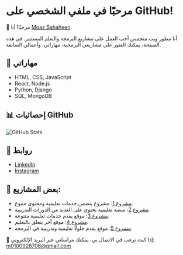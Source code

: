 # مرحبًا في ملفي الشخصي على GitHub!

👋 مرحبًا! أنا [Moaz Sahaheen](https://www.linkedin.com/in/moaz-sahaheen-455257341?utm_source=share&utm_campaign=share_via&utm_content=profile&utm_medium=android_app).

أنا مطور ويب متحمس أحب العمل على مشاريع البرمجة والتعلم المستمر. في هذه الصفحة، يمكنك العثور على مشاريعي البرمجية، مهاراتي، وأعمالي السابقة.

## 🚀 مهاراتي
- HTML, CSS, JavaScript
- React, Node.js
- Python, Django
- SQL, MongoDB

## 📊 إحصائيات GitHub
![GitHub Stats](https://github-readme-stats.vercel.app/api?username=your-username&show_icons=true&hide_title=true)

## 🔗 روابط
- [LinkedIn](https://www.linkedin.com/in/moaz-sahaheen-455257341?utm_source=share&utm_campaign=share_via&utm_content=profile&utm_medium=android_app)
- [Instagram](https://www.instagram.com/mo3az_officia/profilecard/?igsh=MXRiaTg2d201OHlseg==)

## 📝 بعض المشاريع:
- [مشروع 1](https://www.almnecours.store/PMServices.html): مشروع يتضمن خدمات تعليمية ومحتوى متنوع.
- [مشروع 2](https://bra3em.online/): منصة تعليمية تحتوي على العديد من الدورات التدريبية.
- [مشروع 3](https://www.almnecours.store/): موقع يقدم خدمات تعليمية متنوعة.
- [مشروع 4](https://www.almnecours.store/): موقع آخر يتعلق بالتعليم.
- [مشروع 5](https://code-era.online/): موقع يقدم حلولًا تعليمية وتدريبية في البرمجة.

📩 إذا كنت ترغب في الاتصال بي، يمكنك مراسلتي عبر البريد الإلكتروني: [m0100928706@gmail.com](mailto:m0100928706@gmail.com)
